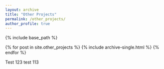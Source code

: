 ```yaml
---
layout: archive
title: "Other Projects"
permalink: /other_projects/
author_profile: true
---
```


{% include base_path %}


{% for post in site.other_projects %}
  {% include archive-single.html %}
{% endfor %}


Test 123 test 113
